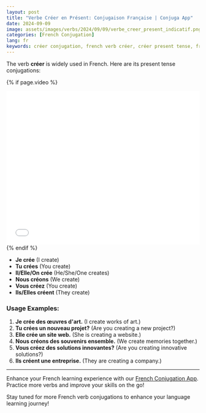 ```yaml
---
layout: post
title: "Verbe Créer en Présent: Conjugaison Française | Conjuga App"
date: 2024-09-09
image: assets/images/verbs/2024/09/09/verbe_creer_present_indicatif.png
categories: [French Conjugation]
lang: fr
keywords: créer conjugation, french verb créer, créer present tense, french conjugation, learn french
---
```


The verb **créer** is widely used in French. Here are its present tense conjugations:

<!-- Video Embed Section -->
{% if page.video %}
<div class="video-embed">
  <iframe width="100%" height="400" src="{{ page.video | escape }}" frameborder="0" allowfullscreen></iframe>
</div>
{% endif %}

- **Je crée** (I create)
- **Tu crées** (You create)
- **Il/Elle/On crée** (He/She/One creates)
- **Nous créons** (We create)
- **Vous créez** (You create)
- **Ils/Elles créent** (They create)

### Usage Examples:

1. **Je crée des œuvres d'art.** (I create works of art.)
2. **Tu crées un nouveau projet?** (Are you creating a new project?)
3. **Elle crée un site web.** (She is creating a website.)
4. **Nous créons des souvenirs ensemble.** (We create memories together.)
5. **Vous créez des solutions innovantes?** (Are you creating innovative solutions?)
6. **Ils créent une entreprise.** (They are creating a company.)

---

Enhance your French learning experience with our [French Conjugation App]({{site.appStore.url}}). Practice more verbs and improve your skills on the go!

Stay tuned for more French verb conjugations to enhance your language learning journey!